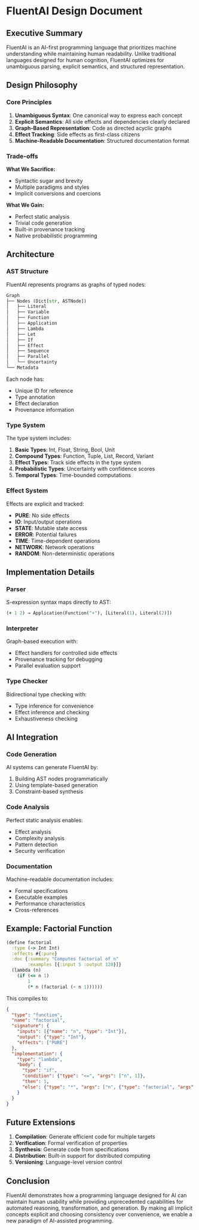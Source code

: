 # FluentAI Design Document

## Executive Summary

FluentAI is an AI-first programming language that prioritizes machine understanding while maintaining human readability. Unlike traditional languages designed for human cognition, FluentAI optimizes for unambiguous parsing, explicit semantics, and structured representation.

## Design Philosophy

### Core Principles

1. **Unambiguous Syntax**: One canonical way to express each concept
2. **Explicit Semantics**: All side effects and dependencies clearly declared
3. **Graph-Based Representation**: Code as directed acyclic graphs
4. **Effect Tracking**: Side effects as first-class citizens
5. **Machine-Readable Documentation**: Structured documentation format

### Trade-offs

**What We Sacrifice:**
- Syntactic sugar and brevity
- Multiple paradigms and styles
- Implicit conversions and coercions

**What We Gain:**
- Perfect static analysis
- Trivial code generation
- Built-in provenance tracking
- Native probabilistic programming

## Architecture

### AST Structure

FluentAI represents programs as graphs of typed nodes:

```python
Graph
├── Nodes (Dict[str, ASTNode])
│   ├── Literal
│   ├── Variable
│   ├── Function
│   ├── Application
│   ├── Lambda
│   ├── Let
│   ├── If
│   ├── Effect
│   ├── Sequence
│   ├── Parallel
│   └── Uncertainty
└── Metadata
```

Each node has:
- Unique ID for reference
- Type annotation
- Effect declaration
- Provenance information

### Type System

The type system includes:

1. **Basic Types**: Int, Float, String, Bool, Unit
2. **Compound Types**: Function, Tuple, List, Record, Variant
3. **Effect Types**: Track side effects in the type system
4. **Probabilistic Types**: Uncertainty with confidence scores
5. **Temporal Types**: Time-bounded computations

### Effect System

Effects are explicit and tracked:

- **PURE**: No side effects
- **IO**: Input/output operations
- **STATE**: Mutable state access
- **ERROR**: Potential failures
- **TIME**: Time-dependent operations
- **NETWORK**: Network operations
- **RANDOM**: Non-deterministic operations

## Implementation Details

### Parser

S-expression syntax maps directly to AST:

```clojure
(+ 1 2) → Application(Function("+"), [Literal(1), Literal(2)])
```

### Interpreter

Graph-based execution with:
- Effect handlers for controlled side effects
- Provenance tracking for debugging
- Parallel evaluation support

### Type Checker

Bidirectional type checking with:
- Type inference for convenience
- Effect inference and checking
- Exhaustiveness checking

## AI Integration

### Code Generation

AI systems can generate FluentAI by:
1. Building AST nodes programmatically
2. Using template-based generation
3. Constraint-based synthesis

### Code Analysis

Perfect static analysis enables:
- Effect analysis
- Complexity analysis
- Pattern detection
- Security verification

### Documentation

Machine-readable documentation includes:
- Formal specifications
- Executable examples
- Performance characteristics
- Cross-references

## Example: Factorial Function

```clojure
(define factorial
  :type (-> Int Int)
  :effects #{:pure}
  :doc {:summary "Computes factorial of n"
        :examples [{:input 5 :output 120}]}
  (lambda (n)
    (if (<= n 1)
        1
        (* n (factorial (- n 1))))))
```

This compiles to:

```json
{
  "type": "function",
  "name": "factorial",
  "signature": {
    "inputs": [{"name": "n", "type": "Int"}],
    "output": {"type": "Int"},
    "effects": ["PURE"]
  },
  "implementation": {
    "type": "lambda",
    "body": {
      "type": "if",
      "condition": {"type": "<=", "args": ["n", 1]},
      "then": 1,
      "else": {"type": "*", "args": ["n", {"type": "factorial", "args": ["-", "n", 1]}]}
    }
  }
}
```

## Future Extensions

1. **Compilation**: Generate efficient code for multiple targets
2. **Verification**: Formal verification of properties
3. **Synthesis**: Generate code from specifications
4. **Distribution**: Built-in support for distributed computing
5. **Versioning**: Language-level version control

## Conclusion

FluentAI demonstrates how a programming language designed for AI can maintain human usability while providing unprecedented capabilities for automated reasoning, transformation, and generation. By making all implicit concepts explicit and choosing consistency over convenience, we enable a new paradigm of AI-assisted programming.